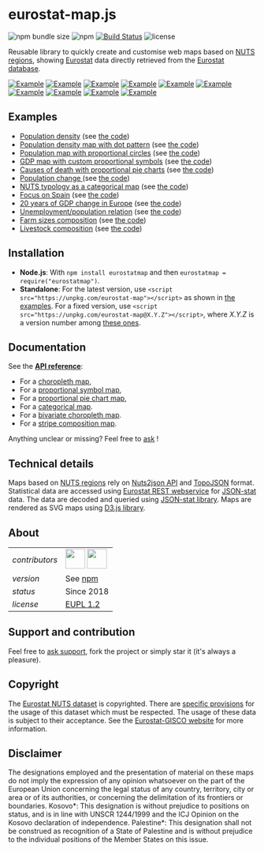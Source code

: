 # eurostat-map.js

![npm bundle size](https://img.shields.io/bundlephobia/min/eurostat-map) 
![npm](https://img.shields.io/npm/v/eurostat-map)
[![Build Status](https://travis-ci.org/eurostat/eurostat-map.js.svg?branch=master)](https://travis-ci.org/eurostat/eurostat-map.js)
![license](https://img.shields.io/badge/license-EUPL-success)

Reusable library to quickly create and customise web maps based on [NUTS regions](https://ec.europa.eu/eurostat/web/nuts/background), showing [Eurostat](https://ec.europa.eu/eurostat) data directly retrieved from the [Eurostat database](https://ec.europa.eu/eurostat/data/database).

[![Example](https://raw.githubusercontent.com/eurostat/eurostat-map.js/master/docs/img/ch_ex.png)](https://eurostat.github.io/eurostat-map.js/examples/population-density.html)
[![Example](https://raw.githubusercontent.com/eurostat/eurostat-map.js/master/docs/img/pp_ex.png)](https://eurostat.github.io/eurostat-map.js/examples/population-dot-density.html)
[![Example](https://raw.githubusercontent.com/eurostat/eurostat-map.js/master/docs/img/pc_ex.png)](https://eurostat.github.io/eurostat-map.js/examples/prop-circles.html)
[![Example](https://raw.githubusercontent.com/eurostat/eurostat-map.js/master/docs/img/ps_ex.png)](https://eurostat.github.io/eurostat-map.js/examples/prop-symbols.html)
[![Example](https://raw.githubusercontent.com/eurostat/eurostat-map.js/master/docs/img/pie_ex.png)](https://eurostat.github.io/eurostat-map.js/examples/prop-piecharts.html)
[![Example](https://raw.githubusercontent.com/eurostat/eurostat-map.js/master/docs/img/comp1.png)](https://eurostat.github.io/eurostat-map.js/examples/livestock_composition.html)
[![Example](https://raw.githubusercontent.com/eurostat/eurostat-map.js/master/docs/img/dv_ex.png)](https://eurostat.github.io/eurostat-map.js/examples/population-change.html)
[![Example](https://raw.githubusercontent.com/eurostat/eurostat-map.js/master/docs/img/chbi_ex.png)](https://eurostat.github.io/eurostat-map.js/examples/pop-unemploy-bivariate.html)
[![Example](https://raw.githubusercontent.com/eurostat/eurostat-map.js/master/docs/img/ct_ex.png)](https://eurostat.github.io/eurostat-map.js/examples/categorical.html)
[![Example](https://raw.githubusercontent.com/eurostat/eurostat-map.js/master/docs/img/comp2.png)](https://eurostat.github.io/eurostat-map.js/examples/farm_size.html)

## Examples

- [Population density](https://eurostat.github.io/eurostat-map.js/examples/population-density.html) (see [the code](https://github.com/eurostat/eurostat-map.js/blob/master/examples/population-density.html))
- [Population density map with dot pattern](https://eurostat.github.io/eurostat-map.js/examples/population-dot-density.html) (see [the code](https://github.com/eurostat/eurostat-map.js/blob/master/examples/population-dot-density.html))  
- [Population map with proportional circles](https://eurostat.github.io/eurostat-map.js/examples/prop-circles.html) (see [the code](https://github.com/eurostat/eurostat-map.js/blob/master/examples/prop-circles.html))
- [GDP map with custom proportional symbols](https://eurostat.github.io/eurostat-map.js/examples/prop-symbols.html) (see [the code](https://github.com/eurostat/eurostat-map.js/blob/master/examples/prop-symbols.html))
- [Causes of death with proportional pie charts](https://eurostat.github.io/eurostat-map.js/examples/prop-piecharts.html) (see [the code](https://github.com/eurostat/eurostat-map.js/blob/master/examples/prop-piecharts.html))
- [Population change ](https://eurostat.github.io/eurostat-map.js/examples/population-change.html) (see [the code](https://github.com/eurostat/eurostat-map.js/blob/master/examples/population-change.html))
- [NUTS typology as a categorical map](https://eurostat.github.io/eurostat-map.js/examples/categorical.html) (see [the code](https://github.com/eurostat/eurostat-map.js/blob/master/examples/categorical.html))
- [Focus on Spain](https://eurostat.github.io/eurostat-map.js/examples/spain.html) (see [the code](https://github.com/eurostat/eurostat-map.js/blob/master/examples/spain.html))
- [20 years of GDP change in Europe](https://eurostat.github.io/eurostat-map.js/examples/small_multiple.html) (see [the code](https://github.com/eurostat/eurostat-map.js/blob/master/examples/small_multiple.html))
- [Unemployment/population relation](https://eurostat.github.io/eurostat-map.js/examples/pop-unemploy-bivariate.html) (see [the code](https://github.com/eurostat/eurostat-map.js/blob/master/examples/pop-unemploy-bivariate.html))
- [Farm sizes composition](https://eurostat.github.io/eurostat-map.js/examples/farm_size.html) (see [the code](https://github.com/eurostat/eurostat-map.js/blob/master/examples/farm_size.html))
- [Livestock composition](https://eurostat.github.io/eurostat-map.js/examples/livestock_composition.html) (see [the code](https://github.com/eurostat/eurostat-map.js/blob/master/examples/livestock_composition.html))


## Installation

- **Node.js**: With ``npm install eurostatmap`` and then ``eurostatmap = require("eurostatmap")``.
- **Standalone**: For the latest version, use ``<script src="https://unpkg.com/eurostat-map"></script>`` as shown in [the examples](#examples). For a fixed version, use ``<script src="https://unpkg.com/eurostat-map@X.Y.Z"></script>``, where *X.Y.Z* is a version number among [these ones](https://www.npmjs.com/package/eurostat-map?activeTab=versions).


## Documentation

See the **[API reference](docs/reference.md)**:
- For a [choropleth map](docs/reference.md#choropleth-map),
- For a [proportional symbol map](docs/reference.md#proportional-symbol-map),
- For a [proportional pie chart map](docs/reference.md#proportional-pie-chart-map),
- For a [categorical map](docs/reference.md#categorical-map).
- For a [bivariate choropleth map](docs/reference.md#bivariate-choropleth-map).
- For a [stripe composition map](docs/reference.md#stripe-composition-map).

Anything unclear or missing? Feel free to [ask](https://github.com/eurostat/eurostat.js/issues/new) !


## Technical details

Maps based on [NUTS regions](http://ec.europa.eu/eurostat/web/nuts/overview) rely on [Nuts2json API](https://github.com/eurostat/Nuts2json) and [TopoJSON](https://github.com/mbostock/topojson/wiki) format. Statistical data are accessed using [Eurostat REST webservice](http://ec.europa.eu/eurostat/web/json-and-unicode-web-services/getting-started/rest-request) for [JSON-stat](https://json-stat.org/) data. The data are decoded and queried using [JSON-stat library](https://json-stat.com/). Maps are rendered as SVG maps using [D3.js library](https://d3js.org/).


## About

|   |    |
| ------ | -------- |
| *contributors* | [<img src="https://github.com/jgaffuri.png" height="40" />](https://github.com/jgaffuri) [<img src="https://github.com/JoeWDavies.png" height="40" />](https://github.com/JoeWDavies) |
| *version* | See [npm](https://www.npmjs.com/package/eurostat-map?activeTab=versions) |
| *status* | Since 2018  |
| *license* | [EUPL 1.2](https://github.com/eurostat/Nuts2json/blob/master/LICENSE)    |


## Support and contribution

Feel free to [ask support](https://github.com/eurostat/eurostat.js/issues/new), fork the project or simply star it (it's always a pleasure).


## Copyright

The [Eurostat NUTS dataset](http://ec.europa.eu/eurostat/web/nuts/overview) is copyrighted. There are [specific provisions](https://ec.europa.eu/eurostat/web/gisco/geodata/reference-data/administrative-units-statistical-units) for the usage of this dataset which must be respected. The usage of these data is subject to their acceptance. See the [Eurostat-GISCO website](http://ec.europa.eu/eurostat/web/gisco/geodata/reference-data/administrative-units-statistical-units/nuts) for more information.


## Disclaimer
The designations employed and the presentation of material on these maps do not imply the expression of any opinion whatsoever on the part of the European Union concerning the legal status of any country, territory, city or area or of its authorities, or concerning the delimitation of its frontiers or boundaries. Kosovo*: This designation is without prejudice to positions on status, and is in line with UNSCR 1244/1999 and the ICJ Opinion on the Kosovo declaration of independence. Palestine*: This designation shall not be construed as recognition of a State of Palestine and is without prejudice to the individual positions of the Member States on this issue.

